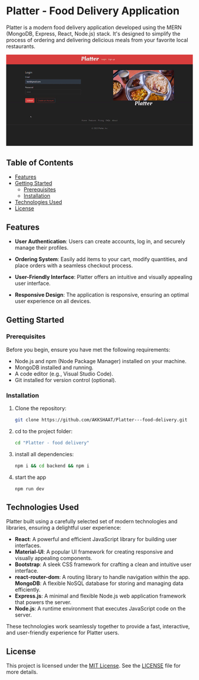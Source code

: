 # Platter - Food Delivery Application

Platter is a modern food delivery application developed using the MERN (MongoDB, Express, React, Node.js) stack. It's designed to simplify the process of ordering and delivering delicious meals from your favorite local restaurants.

![Platter Demo](platter.gif)

## Table of Contents

- [Features](#features)
- [Getting Started](#getting-started)
  - [Prerequisites](#prerequisites)
  - [Installation](#installation)
- [Technologies Used](#technologies-used)
- [License](#license)

## Features

- **User Authentication**: Users can create accounts, log in, and securely manage their profiles.

- **Ordering System**: Easily add items to your cart, modify quantities, and place orders with a seamless checkout process.

- **User-Friendly Interface**: Platter offers an intuitive and visually appealing user interface.

- **Responsive Design**: The application is responsive, ensuring an optimal user experience on all devices.

## Getting Started

### Prerequisites

Before you begin, ensure you have met the following requirements:

- Node.js and npm (Node Package Manager) installed on your machine.
- MongoDB installed and running.
- A code editor (e.g., Visual Studio Code).
- Git installed for version control (optional).

### Installation

1. Clone the repository:
   ```bash
   git clone https://github.com/AKKSHAAT/Platter---food-delivery.git
   ```
2. cd to the project folder:
   ```bash
   cd "Platter - food delivery"
   ```
3. install all dependencies:
   ```bash
   npm i && cd backend && npm i
   ```
4. start the app
   ```bash
   npm run dev
   ```

## Technologies Used

Platter built using a carefully selected set of modern technologies and libraries, ensuring a delightful user experience:

- **React**: A powerful and efficient JavaScript library for building user interfaces.
- **Material-UI**: A popular UI framework for creating responsive and visually appealing components.
- **Bootstrap**: A sleek CSS framework for crafting a clean and intuitive user interface.
- **react-router-dom**: A routing library to handle navigation within the app.
  **MongoDB**: A flexible NoSQL database for storing and managing data efficiently.
- **Express.js**: A minimal and flexible Node.js web application framework that powers the server.
- **Node.js**: A runtime environment that executes JavaScript code on the server.

These technologies work seamlessly together to provide a fast, interactive, and user-friendly experience for Platter users.

## License

This project is licensed under the [MIT License](LICENSE.md). See the [LICENSE](LICENSE.md) file for more details.
